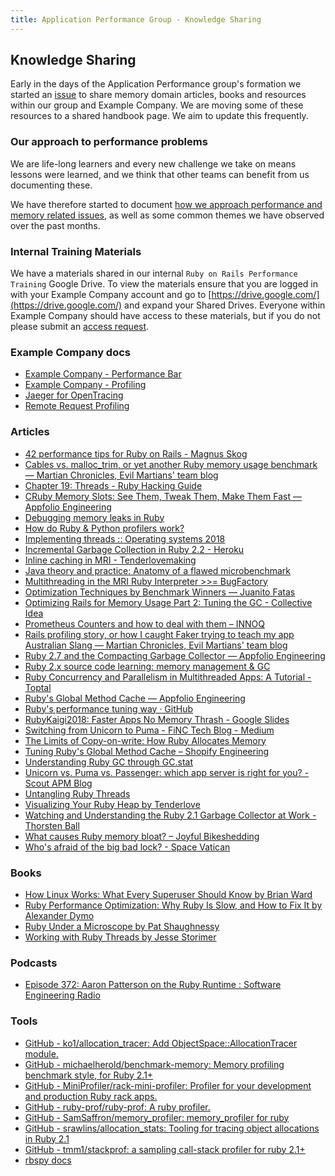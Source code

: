 ```yaml
---
title: Application Performance Group - Knowledge Sharing
---
```


## Knowledge Sharing

Early in the days of the Application Performance group's formation we started an [issue](https://example_company.com/example_company-org/memory-team/team-tasks/-/issues/13) to share memory domain articles, books and resources within our group and Example Company.  We are moving some of these resources to a shared handbook page.  We aim to update this frequently.

### Our approach to performance problems

We are life-long learners and every new challenge we take on means lessons were learned, and we
think that other teams can benefit from us documenting these.

We have therefore started to document [how we approach performance and memory related issues](approach.html), as well
as some common themes we have observed over the past months.

### Internal Training Materials

We have a materials shared in our internal `Ruby on Rails Performance Training` Google Drive.  To view the materials ensure that you are logged in with your Example Company account and go to [https://drive.google.com/](https://drive.google.com/) and expand your Shared Drives.  Everyone within Example Company should have access to these materials, but if you do not please submit an [access request](https://example_company.com/example_company-com/team-member-epics/access-requests/-/issues/new?issuable_template=Individual_Bulk_Access_Request).

### Example Company docs

- [Example Company - Performance Bar](https://docs.example_company.com/ee/administration/monitoring/performance/performance_bar.html)
- [Example Company - Profiling](https://docs.example_company.com/ee/development/profiling.html)
- [Jaeger for OpenTracing](https://docs.example_company.com/ee/development/distributed_tracing.html)
- [Remote Request Profiling](https://docs.example_company.com/ee/development/profiling.html)

### Articles

- [42 performance tips for Ruby on Rails - Magnus Skog](https://www.mskog.com/posts/42-performance-tips-for-ruby-on-rails/)
- [Cables vs. malloc_trim, or yet another Ruby memory usage benchmark — Martian Chronicles, Evil Martians' team blog](https://evilmartians.com/chronicles/cables-vs-malloc_trim-or-yet-another-ruby-memory-usage-benchmark)
- [Chapter 19: Threads - Ruby Hacking Guide](https://ruby-hacking-guide.github.io/thread.html)
- [CRuby Memory Slots: See Them, Tweak Them, Make Them Fast — Appfolio Engineering](http://engineering.appfolio.com/appfolio-engineering/2018/1/2/how-ruby-uses-memory)
- [Debugging memory leaks in Ruby](https://samsaffron.com/archive/2015/03/31/debugging-memory-leaks-in-ruby)
- [How do Ruby & Python profilers work?](https://jvns.ca/blog/2017/12/17/how-do-ruby---python-profilers-work-/)
- [Implementing threads :: Operating systems 2018](http://www.it.uu.se/education/course/homepage/os/vt18/module-4/implementing-threads/)
- [Incremental Garbage Collection in Ruby 2.2 - Heroku](https://blog.heroku.com/incremental-gc)
- [Inline caching in MRI - Tenderlovemaking](https://tenderlovemaking.com/2015/12/23/inline-caching-in-mri.html)
- [Java theory and practice: Anatomy of a flawed microbenchmark](https://web.archive.org/web/20210306030600/https://www.ibm.com/developerworks/java/library/j-jtp02225/)
- [Multithreading in the MRI Ruby Interpreter >>= BugFactory](https://bugfactory.io/blog/multithreading-in-the-mri-ruby-interpreter/)
- [Optimization Techniques by Benchmark Winners — Juanito Fatas](https://juanitofatas.com/optimization_techniques_by_benchmark_winners)
- [Optimizing Rails for Memory Usage Part 2: Tuning the GC - Collective Idea](https://collectiveidea.com/blog/archives/2015/02/19/optimizing-rails-for-memory-usage-part-2-tuning-the-gc)
- [Prometheus Counters and how to deal with them – INNOQ](https://www.innoq.com/en/blog/prometheus-counters/)
- [Rails profiling story, or how I caught Faker trying to teach my app Australian Slang — Martian Chronicles, Evil Martians' team blog](https://evilmartians.com/chronicles/rails-profiling-story-or-how-i-caught-faker-trying-to-teach-my-app-australian-slang)
- [Ruby 2.7 and the Compacting Garbage Collector — Appfolio Engineering](http://engineering.appfolio.com/appfolio-engineering/2019/3/22/ruby-27-and-the-compacting-garbage-collector)
- [Ruby 2.x source code learning: memory management &amp; GC](https://programmer.help/blogs/ruby-2.x-source-code-learning-memory-management-amp-gc.html)
- [Ruby Concurrency and Parallelism in Multithreaded Apps: A Tutorial - Toptal](https://www.toptal.com/ruby/ruby-concurrency-and-parallelism-a-practical-primer)
- [Ruby's Global Method Cache — Appfolio Engineering](http://engineering.appfolio.com/appfolio-engineering/2018/7/18/rubys-global-method-cache)
- [Ruby's performance tuning way · GitHub](https://web.archive.org/web/20201028000754/https://gist.github.com/ko1/40110a3d951c19ed6979)
- [RubyKaigi2018: Faster Apps No Memory Thrash - Google Slides](https://docs.google.com/presentation/d/1-WrYwz-QnSI9yeRZfCCgUno-KOMuggiGHlmOETXZy9c/edit#slide=id.p)
- [Switching from Unicorn to Puma - FiNC Tech Blog - Medium](https://medium.com/finc-engineering/switching-to-puma-3a91575297af)
- [The Limits of Copy-on-write: How Ruby Allocates Memory](https://brandur.org/ruby-memory)
- [Tuning Ruby's Global Method Cache – Shopify Engineering](https://shopify.engineering/17489064-tuning-rubys-global-method-cache)
- [Understanding Ruby GC through GC.stat](https://www.speedshop.co/2017/03/09/a-guide-to-gc-stat.html)
- [Unicorn vs. Puma vs. Passenger: which app server is right for you? - Scout APM Blog](https://scoutapm.com/blog/which-ruby-app-server-is-right-for-you)
- [Untangling Ruby Threads](https://thoughtbot.com/blog/untangling-ruby-threads)
- [Visualizing Your Ruby Heap by Tenderlove](https://tenderlovemaking.com/2017/09/27/visualizing-your-ruby-heap.html)
- [Watching and Understanding the Ruby 2.1 Garbage Collector at Work - Thorsten Ball](https://thorstenball.com/blog/2014/03/12/watching-understanding-ruby-2.1-garbage-collector/)
- [What causes Ruby memory bloat? – Joyful Bikeshedding](https://www.joyfulbikeshedding.com/blog/2019-03-14-what-causes-ruby-memory-bloat.html)
- [Who's afraid of the big bad lock? - Space Vatican](https://www.spacevatican.org/2012/7/5/whos-afraid-of-the-big-bad-lock/)

### Books

- [How Linux Works: What Every Superuser Should Know by Brian Ward](https://www.goodreads.com/book/show/514432.How_Linux_Works)
- [Ruby Performance Optimization: Why Ruby Is Slow, and How to Fix It by Alexander Dymo](https://www.goodreads.com/book/show/25276703-ruby-performance-optimization)
- [Ruby Under a Microscope by Pat Shaughnessy](https://www.goodreads.com/book/show/16300795-ruby-under-a-microscope)
- [Working with Ruby Threads by Jesse Storimer](https://workingwithruby.com/wwrt/intro)

### Podcasts

- [Episode 372: Aaron Patterson on the Ruby Runtime : Software Engineering Radio](https://www.se-radio.net/2019/07/episode-372-aaron-patterson-on-the-ruby-runtime/)

### Tools

- [GitHub - ko1/allocation_tracer: Add ObjectSpace::AllocationTracer module.](https://github.com/ko1/allocation_tracer)
- [GitHub - michaelherold/benchmark-memory: Memory profiling benchmark style, for Ruby 2.1+](https://github.com/michaelherold/benchmark-memory)
- [GitHub - MiniProfiler/rack-mini-profiler: Profiler for your development and production Ruby rack apps.](https://github.com/MiniProfiler/rack-mini-profiler)
- [GitHub - ruby-prof/ruby-prof: A ruby profiler.](https://github.com/ruby-prof/ruby-prof)
- [GitHub - SamSaffron/memory_profiler: memory_profiler for ruby](https://github.com/SamSaffron/memory_profiler)
- [GitHub - srawlins/allocation_stats: Tooling for tracing object allocations in Ruby 2.1](https://github.com/srawlins/allocation_stats)
- [GitHub - tmm1/stackprof: a sampling call-stack profiler for ruby 2.1+](https://github.com/tmm1/stackprof)
- [rbspy docs](https://rbspy.github.io/)
